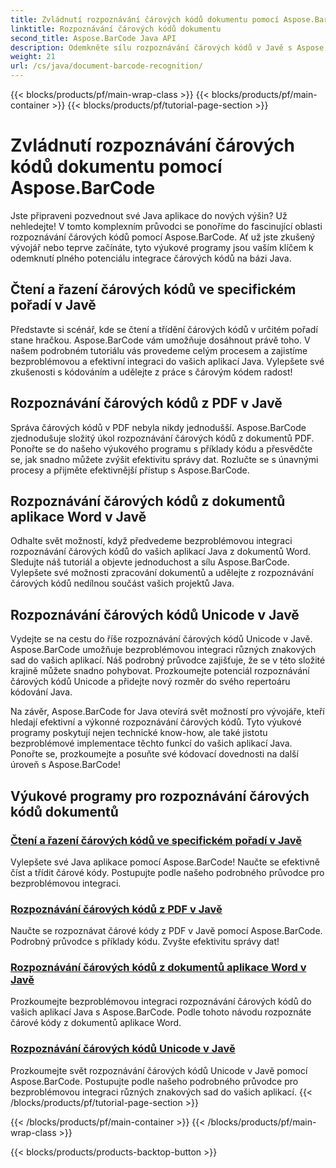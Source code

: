 ```yaml
---
title: Zvládnutí rozpoznávání čárových kódů dokumentu pomocí Aspose.BarCode
linktitle: Rozpoznávání čárových kódů dokumentu
second_title: Aspose.BarCode Java API
description: Odemkněte sílu rozpoznávání čárových kódů v Javě s Aspose.BarCode! Naučte se bezproblémově integrovat, číst a třídit čárové kódy z PDF, dokumentů Wordu a sad Unicode.
weight: 21
url: /cs/java/document-barcode-recognition/
---
```


{{< blocks/products/pf/main-wrap-class >}}
{{< blocks/products/pf/main-container >}}
{{< blocks/products/pf/tutorial-page-section >}}

# Zvládnutí rozpoznávání čárových kódů dokumentu pomocí Aspose.BarCode


Jste připraveni pozvednout své Java aplikace do nových výšin? Už nehledejte! V tomto komplexním průvodci se ponoříme do fascinující oblasti rozpoznávání čárových kódů pomocí Aspose.BarCode. Ať už jste zkušený vývojář nebo teprve začínáte, tyto výukové programy jsou vaším klíčem k odemknutí plného potenciálu integrace čárových kódů na bázi Java.

## Čtení a řazení čárových kódů ve specifickém pořadí v Javě

Představte si scénář, kde se čtení a třídění čárových kódů v určitém pořadí stane hračkou. Aspose.BarCode vám umožňuje dosáhnout právě toho. V našem podrobném tutoriálu vás provedeme celým procesem a zajistíme bezproblémovou a efektivní integraci do vašich aplikací Java. Vylepšete své zkušenosti s kódováním a udělejte z práce s čárovým kódem radost!

## Rozpoznávání čárových kódů z PDF v Javě

Správa čárových kódů v PDF nebyla nikdy jednodušší. Aspose.BarCode zjednodušuje složitý úkol rozpoznávání čárových kódů z dokumentů PDF. Ponořte se do našeho výukového programu s příklady kódu a přesvědčte se, jak snadno můžete zvýšit efektivitu správy dat. Rozlučte se s únavnými procesy a přijměte efektivnější přístup s Aspose.BarCode.

## Rozpoznávání čárových kódů z dokumentů aplikace Word v Javě

Odhalte svět možností, když předvedeme bezproblémovou integraci rozpoznávání čárových kódů do vašich aplikací Java z dokumentů Word. Sledujte náš tutoriál a objevte jednoduchost a sílu Aspose.BarCode. Vylepšete své možnosti zpracování dokumentů a udělejte z rozpoznávání čárových kódů nedílnou součást vašich projektů Java.

## Rozpoznávání čárových kódů Unicode v Javě

Vydejte se na cestu do říše rozpoznávání čárových kódů Unicode v Javě. Aspose.BarCode umožňuje bezproblémovou integraci různých znakových sad do vašich aplikací. Náš podrobný průvodce zajišťuje, že se v této složité krajině můžete snadno pohybovat. Prozkoumejte potenciál rozpoznávání čárových kódů Unicode a přidejte nový rozměr do svého repertoáru kódování Java.

Na závěr, Aspose.BarCode for Java otevírá svět možností pro vývojáře, kteří hledají efektivní a výkonné rozpoznávání čárových kódů. Tyto výukové programy poskytují nejen technické know-how, ale také jistotu bezproblémové implementace těchto funkcí do vašich aplikací Java. Ponořte se, prozkoumejte a posuňte své kódovací dovednosti na další úroveň s Aspose.BarCode!
## Výukové programy pro rozpoznávání čárových kódů dokumentů
### [Čtení a řazení čárových kódů ve specifickém pořadí v Javě](./reading-sorting-barcodes-specific-order/)
Vylepšete své Java aplikace pomocí Aspose.BarCode! Naučte se efektivně číst a třídit čárové kódy. Postupujte podle našeho podrobného průvodce pro bezproblémovou integraci.
### [Rozpoznávání čárových kódů z PDF v Javě](./recognizing-barcodes-from-pdf/)
Naučte se rozpoznávat čárové kódy z PDF v Javě pomocí Aspose.BarCode. Podrobný průvodce s příklady kódu. Zvyšte efektivitu správy dat!
### [Rozpoznávání čárových kódů z dokumentů aplikace Word v Javě](./recognizing-barcodes-from-word/)
Prozkoumejte bezproblémovou integraci rozpoznávání čárových kódů do vašich aplikací Java s Aspose.BarCode. Podle tohoto návodu rozpoznáte čárové kódy z dokumentů aplikace Word.
### [Rozpoznávání čárových kódů Unicode v Javě](./recognizing-unicode-barcodes/)
Prozkoumejte svět rozpoznávání čárových kódů Unicode v Javě pomocí Aspose.BarCode. Postupujte podle našeho podrobného průvodce pro bezproblémovou integraci různých znakových sad do vašich aplikací.
{{< /blocks/products/pf/tutorial-page-section >}}

{{< /blocks/products/pf/main-container >}}
{{< /blocks/products/pf/main-wrap-class >}}

{{< blocks/products/products-backtop-button >}}
